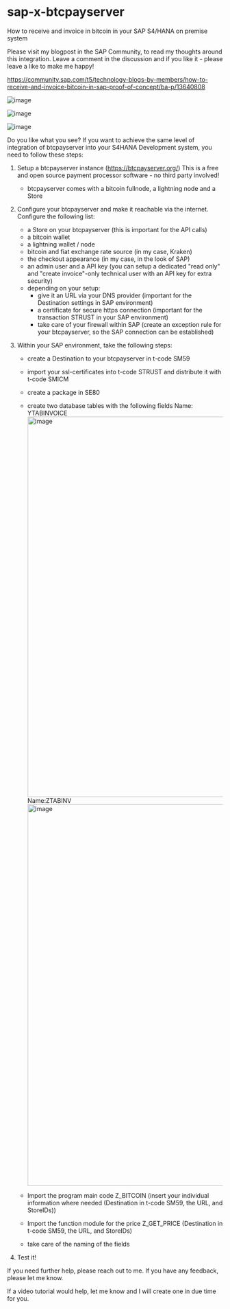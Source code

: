 # sap-x-btcpayserver
How to receive and invoice in bitcoin in your SAP S4/HANA on premise system

Please visit my blogpost in the SAP Community, to read my thoughts around this integration.
Leave a comment in the discussion and if you like it - please leave a like to make me happy!

https://community.sap.com/t5/technology-blogs-by-members/how-to-receive-and-invoice-bitcoin-in-sap-proof-of-concept/ba-p/13640808

![image](https://github.com/konigra99/sap-x-btcpayserver/assets/164070213/bd4933e4-48a9-4000-a29e-94eedb16fd9b)

![image](https://github.com/konigra99/sap-x-btcpayserver/assets/164070213/0b00f371-eb24-4a46-8358-21138a737b76)

![image](https://github.com/konigra99/sap-x-btcpayserver/assets/164070213/bc132039-750e-43df-a2cf-8be2dce1f1a9)


Do you like what you see?
If you want to achieve the same level of integration of btcpayserver into your S4HANA Development system, you need to follow these steps:

1. Setup a btcpayserver instance (https://btcpayserver.org/) This is a free and open source payment processor software - no third party involved!
   - btcpayserver comes with a bitcoin fullnode, a lightning node and a Store

2. Configure your btcpayserver and make it reachable via the internet.
   Configure the following list:
   - a Store on your btcpayserver (this is important for the API calls)
   - a bitcoin wallet
   - a lightning wallet / node
   - bitcoin and fiat exchange rate source (in my case, Kraken)
   - the checkout appearance (in my case, in the look of SAP)
   - an admin user and a API key (you can setup a dedicated "read only" and "create invoice"-only technical user with an API key for extra security)
   - depending on your setup:
      - give it an URL via your DNS provider (important for the Destination settings in SAP environment)
      - a certificate for secure https connection (important for the transaction STRUST in your SAP environment)
      - take care of your firewall within SAP (create an exception rule for your btcpayserver, so the SAP connection can be established)

5. Within your SAP environment, take the following steps:
   - create a Destination to your btcpayserver in t-code SM59
   - import your ssl-certificates into t-code STRUST and distribute it with t-code SMICM
   - create a package in SE80
   - create two database tables with the following fields
     Name: YTABINVOICE
     <img width="886" alt="image" src="https://github.com/konigra99/sap-x-btcpayserver/assets/164070213/c648ed3b-3b29-4970-b302-990547e1254a">
     Name:ZTABINV
     <img width="889" alt="image" src="https://github.com/konigra99/sap-x-btcpayserver/assets/164070213/7ad118d5-e69c-467c-bc7f-73a8c20bea0a">

   - Import the program main code Z_BITCOIN (insert your individual information where needed (Destination in t-code SM59, the URL, and StoreIDs))
   - Import the function module for the price Z_GET_PRICE (Destination in t-code SM59, the URL, and StoreIDs)
   - take care of the naming of the fields

6. Test it!

If you need further help, please reach out to me.
If you have any feedback, please let me know.

If a video tutorial would help, let me know and I will create one in due time for you.
